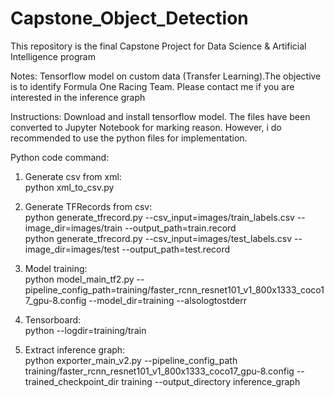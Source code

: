 # Capstone_Object_Detection
This repository is the final Capstone Project for Data Science & Artificial Intelligence program

Notes: Tensorflow model on custom data (Transfer Learning).The objective is to identify Formula One Racing Team. Please contact me if you are interested in the inference graph

Instructions: Download and install tensorflow model. The files have been converted to Jupyter Notebook for marking reason. However, i do recommended to use the python files for implementation.

Python code command: 

1. Generate csv from xml: \
python xml_to_csv.py

2. Generate TFRecords from csv: \
python generate_tfrecord.py --csv_input=images/train_labels.csv --image_dir=images/train --output_path=train.record \
python generate_tfrecord.py --csv_input=images/test_labels.csv --image_dir=images/test --output_path=test.record 

3. Model training: \
python model_main_tf2.py --pipeline_config_path=training/faster_rcnn_resnet101_v1_800x1333_coco17_gpu-8.config --model_dir=training --alsologtostderr

4. Tensorboard: \
python --logdir=training/train

5. Extract inference graph: \
python exporter_main_v2.py --pipeline_config_path training/faster_rcnn_resnet101_v1_800x1333_coco17_gpu-8.config --trained_checkpoint_dir training --output_directory inference_graph


